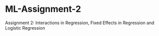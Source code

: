 # ML-Assignment-2
Assignment 2: Interactions in Regression, Fixed Effects in Regression and Logistic Regression
